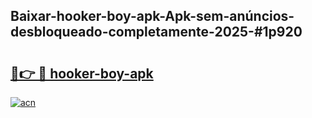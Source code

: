 ## Baixar-hooker-boy-apk-Apk-sem-anúncios-desbloqueado-completamente-2025-#1p920

# <h2><a href="https://ainizakaria.my?title=hooker-boy-apk&ref=20M">🔗👉 🔴 hooker-boy-apk</a></h2>

[![acn](https://github.com/user-attachments/assets/0f9c940e-d8b0-45ae-aac7-cd30a18b3e1c)](https://ainizakaria.my?title=hooker-boy-apk&ref=20M)

